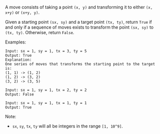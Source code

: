 A move consists of taking a point `(x, y)` and transforming it to either `(x, x+y)` or `(x+y, y)`.

Given a starting point `(sx, sy)` and a target point `(tx, ty)`, return `True` if and only if a sequence of moves exists to transform the point `(sx, sy)` to `(tx, ty)`. Otherwise, return `False`.

Examples:

```
Input: sx = 1, sy = 1, tx = 3, ty = 5
Output: True
Explanation:
One series of moves that transforms the starting point to the target is:
(1, 1) -> (1, 2)
(1, 2) -> (3, 2)
(3, 2) -> (3, 5)
```
```
Input: sx = 1, sy = 1, tx = 2, ty = 2
Output: False
```
```
Input: sx = 1, sy = 1, tx = 1, ty = 1
Output: True
```

Note:
* `sx`, `sy`, `tx`, `ty` will all be integers in the range `[1, 10^9]`.
